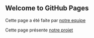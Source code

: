 ## Welcome to GitHub Pages

Cette page a été faite par [notre equipe]( https://matau1405.github.io/printed/HTML%20%20projet%20groupe/printed/)

Cette page présente  [notre projet](https://matau1405.github.io/printed/projetEtFormation/)
